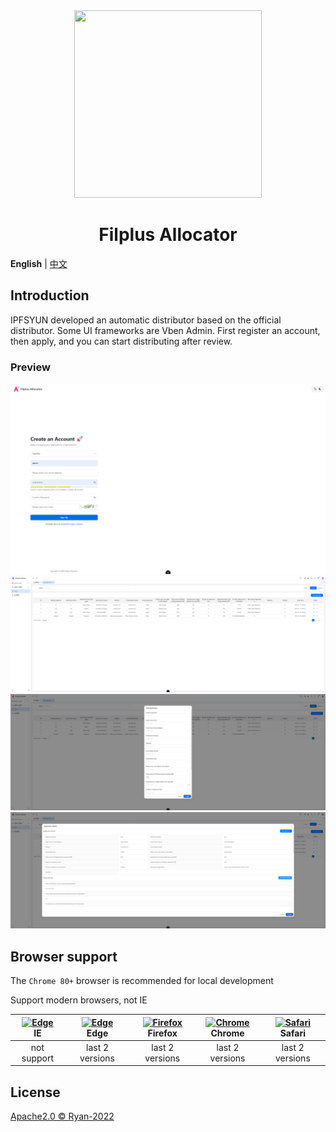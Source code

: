 <div align="center">
<img src="https://i.postimg.cc/nh8mVKkf/logo.png" width="300px" height="300px"/>
<h1>Filplus Allocator</h1>
</div>

**English** | [中文](./README.zh-CN.md)

## Introduction

IPFSYUN developed an automatic distributor based on the official distributor. Some UI frameworks are Vben Admin.
First register an account, then apply, and you can start distributing after review.

### Preview

![pic](./img/icon1.png) ![pic](./img/icon2.png) ![pic](./img/icon3.png) ![pic](./img/icon4.png)

## Browser support

The `Chrome 80+` browser is recommended for local development

Support modern browsers, not IE

| [<img src="https://raw.githubusercontent.com/alrra/browser-logos/master/src/edge/edge_48x48.png" alt=" Edge" width="24px" height="24px" />](http://godban.github.io/browsers-support-badges/)</br>IE | [<img src="https://raw.githubusercontent.com/alrra/browser-logos/master/src/edge/edge_48x48.png" alt=" Edge" width="24px" height="24px" />](http://godban.github.io/browsers-support-badges/)</br>Edge | [<img src="https://raw.githubusercontent.com/alrra/browser-logos/master/src/firefox/firefox_48x48.png" alt="Firefox" width="24px" height="24px" />](http://godban.github.io/browsers-support-badges/)</br>Firefox | [<img src="https://raw.githubusercontent.com/alrra/browser-logos/master/src/chrome/chrome_48x48.png" alt="Chrome" width="24px" height="24px" />](http://godban.github.io/browsers-support-badges/)</br>Chrome | [<img src="https://raw.githubusercontent.com/alrra/browser-logos/master/src/safari/safari_48x48.png" alt="Safari" width="24px" height="24px" />](http://godban.github.io/browsers-support-badges/)</br>Safari |
| :-: | :-: | :-: | :-: | :-: |
| not support | last 2 versions | last 2 versions | last 2 versions | last 2 versions |

## License

[Apache2.0 © Ryan-2022](.originallicense/LICENSE)
